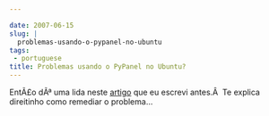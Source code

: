 ```yaml
---

date: 2007-06-15
slug: |
  problemas-usando-o-pypanel-no-ubuntu
tags:
 - portuguese
title: Problemas usando o PyPanel no Ubuntu?
---
```


EntÃ£o dÃª uma lida neste [artigo](http://blog.ogmaciel.com/?p=248) que
eu escrevi antes.Â  Te explica direitinho como remediar o problema...
